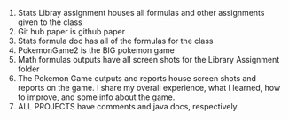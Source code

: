 1) Stats Libray assignment houses all formulas and other assignments given to the class
2) Git hub paper is github paper
3) Stats formula doc has all of the formulas for the class
4) PokemonGame2 is the BIG pokemon game
5) Math formulas outputs have all screen shots for the Library Assignment folder
6) The Pokemon Game outputs and reports house screen shots and reports on the game. I share my overall experience, what I learned, how to improve, and some info about the game.
7) ALL PROJECTS have comments and java docs, respectively. 
